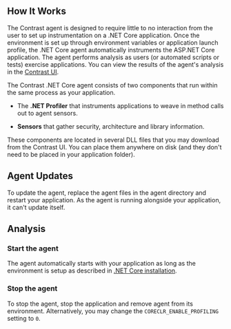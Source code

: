 <!--
title: ".NET Agent Usage"
description: "General Usage of the Contrast .NET Core Agent"
tags: "installation agent .NET Core windows linux usage updates analysis"
-->

## How It Works

The Contrast agent is designed to require little to no interaction from the user to set up instrumentation on a .NET Core application. Once the environment is set up through environment variables or application launch profile, the .NET Core agent automatically instruments the ASP.NET Core application. The agent performs analysis as users (or automated scripts or tests) exercise applications. You can view the results of the agent's analysis in the [Contrast UI](https://app.contrastsecurity.com).

The Contrast .NET Core agent consists of two components that run within the same process as your application.

* The **.NET Profiler** that instruments applications to weave in method calls out to agent sensors.

* **Sensors** that gather security, architecture and library information.

These components are located in several DLL files that you may download from the Contrast UI. You can place them anywhere on disk (and they don't need to be placed in your application folder).

## Agent Updates

To update the agent, replace the agent files in the agent directory and restart your application. As the agent is running alongside your application, it can't update itself.

## Analysis

### Start the agent

The agent automatically starts with your application as long as the environment is setup as described in [.NET Core installation](installation-netcoreinstall.html).

### Stop the agent

To stop the agent, stop the application and remove agent from its environment. Alternatively, you may change the `CORECLR_ENABLE_PROFILING` setting to `0`.

